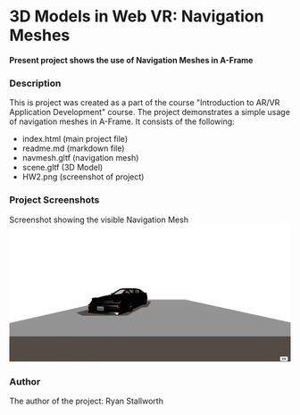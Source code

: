 # 3D Models in Web VR: Navigation Meshes

**Present project shows the use of Navigation Meshes in A-Frame**


### **Description**
This is project was created as a part of the course "Introduction to AR/VR Application Development" course. The project demonstrates a simple usage of navigation meshes in A-Frame. It consists of the following:
- index.html (main project file) 
- readme.md (markdown file)
- navmesh.gltf (navigation mesh)
- scene.gltf (3D Model)
- HW2.png (screenshot of project)

### **Project Screenshots**
Screenshot showing the visible Navigation Mesh
![Navigation Mesh](https://github.com/Mystophicles/ECT4900/raw/main/HW2/HW2.PNG)

### **Author**
The author of the project: Ryan Stallworth


